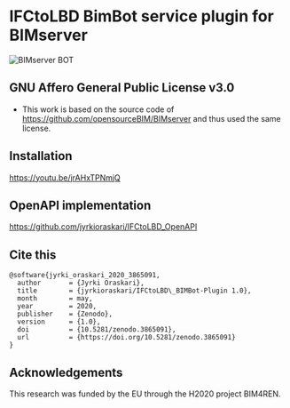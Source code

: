 # IFCtoLBD  BimBot service plugin for BIMserver

![BIMserver BOT](https://raw.githubusercontent.com/jyrkioraskari/IFCtoLBD_BIMBot-Plugin/master/doc/architecture.png)

## GNU Affero General Public License v3.0

- This work is based on the source code of https://github.com/opensourceBIM/BIMserver and thus used the same license. 

## Installation

https://youtu.be/jrAHxTPNmjQ

## OpenAPI implementation

https://github.com/jyrkioraskari/IFCtoLBD_OpenAPI

## Cite this
```
@software{jyrki_oraskari_2020_3865091,
  author       = {Jyrki Oraskari},
  title        = {jyrkioraskari/IFCtoLBD\_BIMBot-Plugin 1.0},
  month        = may,
  year         = 2020,
  publisher    = {Zenodo},
  version      = {1.0},
  doi          = {10.5281/zenodo.3865091},
  url          = {https://doi.org/10.5281/zenodo.3865091}
}
```

## Acknowledgements
This research was funded by the EU through the H2020 project BIM4REN.



